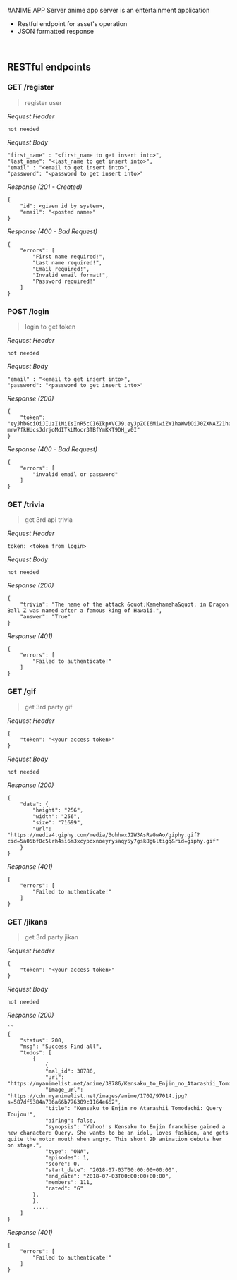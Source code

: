 #ANIME APP Server
anime app server is an entertainment application
* Restful endpoint for asset's operation
* JSON formatted response

&nbsp;

## RESTful endpoints
### GET /register

>register user

_Request Header_
```
not needed
```
_Request Body_
```
"first_name" : "<first_name to get insert into>",
"last_name": "<last_name to get insert into>",
"email" : "<email to get insert into>",
"password": "<password to get insert into>"
```

_Response (201 - Created)_
```
{
    "id": <given id by system>,
    "email": "<posted name>"
}
```
_Response (400 - Bad Request)_
```
{
    "errors": [
        "First name required!",
        "Last name required!",
        "Email required!",
        "Invalid email format!",
        "Password required!"
    ]
}
```

### POST /login

>login to get token

_Request Header_
```
not needed
```

_Request Body_
```
"email" : "<email to get insert into>",
"password": "<password to get insert into>"
```

_Response (200)_
```
{
    "token": "eyJhbGciOiJIUzI1NiIsInR5cCI6IkpXVCJ9.eyJpZCI6MiwiZW1haWwiOiJ0ZXNAZ21haWwuY29tIiwiaWF0IjoxNjAxNjAzMDA4fQ.V-mrw7fkHUcsJdrjoMdITkLMocr3TBfYmKKT9DH_v0I"
}
```

_Response (400 - Bad Request)_
```
{
    "errors": [
        "invalid email or password"
    ]
}
```

### GET /trivia

> get 3rd api trivia

_Request Header_
```
token: <token from login>
```

_Request Body_
```
not needed
```

_Response (200)_
```
{
    "trivia": "The name of the attack &quot;Kamehameha&quot; in Dragon Ball Z was named after a famous king of Hawaii.",
    "answer": "True"
}
```

_Response (401)_
```
{
    "errors": [
        "Failed to authenticate!"
    ]
}
```

### GET /gif

> get 3rd party gif

_Request Header_
```
{
    "token": "<your access token>"
}
```

_Request Body_
```
not needed
```

_Response (200)_
```
{
    "data": {
        "height": "256",
        "width": "256",
        "size": "71699",
        "url": "https://media4.giphy.com/media/3ohhwxJ2W3AsRaGwAo/giphy.gif?cid=5a05bf0c5lrh4si6m3xcypoxnoeyrysaqy5y7gsk8g6ltigq&rid=giphy.gif"
    }
}
```

_Response (401)_
```
{
    "errors": [
        "Failed to authenticate!"
    ]
}
```

### GET /jikans

>get 3rd party jikan

_Request Header_
```
{
    "token": "<your access token>"
}
```

_Request Body_
```
not needed
```

_Response (200)_
```
``
{
    "status": 200,
    "msg": "Success Find all",
    "todos": [
        {
            {
            "mal_id": 38786,
            "url": "https://myanimelist.net/anime/38786/Kensaku_to_Enjin_no_Atarashii_Tomodachi__Query_Toujou",
            "image_url": "https://cdn.myanimelist.net/images/anime/1702/97014.jpg?s=587df5384a786a66b776309c1164e662",
            "title": "Kensaku to Enjin no Atarashii Tomodachi: Query Toujou!",
            "airing": false,
            "synopsis": "Yahoo!'s Kensaku to Enjin franchise gained a new character: Query. She wants to be an idol, loves fashion, and gets quite the motor mouth when angry. This short 2D animation debuts her on stage.",
            "type": "ONA",
            "episodes": 1,
            "score": 0,
            "start_date": "2018-07-03T00:00:00+00:00",
            "end_date": "2018-07-03T00:00:00+00:00",
            "members": 111,
            "rated": "G"
        },
        },
        .....
    ]
}
```

_Response (401)_
```
{
    "errors": [
        "Failed to authenticate!"
    ]
}
```


